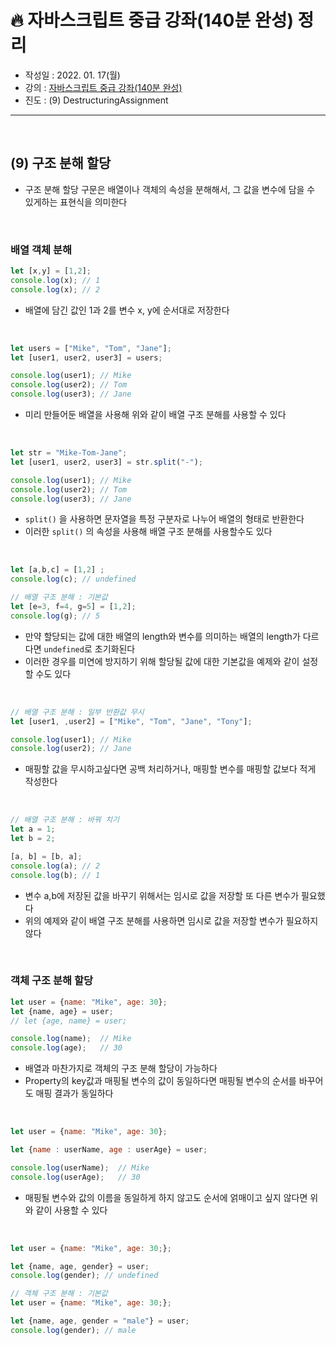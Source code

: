 # 🔥 자바스크립트 중급 강좌(140분 완성) 정리

- 작성일 : 2022. 01. 17(월)
- 강의 : <a href="https://youtu.be/4_WLS9Lj6n4">자바스크립트 중급 강좌(140분 완성)</a>
- 진도 : (9) DestructuringAssignment

<hr>
<br>

## (9) 구조 분해 할당
- 구조 분해 할당 구문은 배열이나 객체의 속성을 분해해서, 그 값을 변수에 담을 수 있게하는 표현식을 의미한다

<br>

### 배열 객체 분해
```javascript
let [x,y] = [1,2];
console.log(x); // 1
console.log(x); // 2
```
- 배열에 담긴 값인 1과 2를 변수 x, y에 순서대로 저장한다

<br>

```javascript
let users = ["Mike", "Tom", "Jane"];
let [user1, user2, user3] = users;

console.log(user1); // Mike
console.log(user2); // Tom
console.log(user3); // Jane
```
- 미리 만들어둔 배열을 사용해 위와 같이 배열 구조 분해를 사용할 수 있다

<br>

```javascript
let str = "Mike-Tom-Jane";
let [user1, user2, user3] = str.split("-");

console.log(user1); // Mike
console.log(user2); // Tom
console.log(user3); // Jane
```
- `split()` 을 사용하면 문자열을 특정 구분자로 나누어 배열의 형태로 반환한다
- 이러한 `split()` 의 속성을 사용해 배열 구조 분해를 사용할수도 있다

<br>

```javascript
let [a,b,c] = [1,2] ;
console.log(c); // undefined

// 배열 구조 분해 : 기본값
let [e=3, f=4, g=5] = [1,2];
console.log(g); // 5
```
- 만약 할당되는 값에 대한 배열의 length와 변수를 의미하는 배열의 length가 다르다면 `undefined`로 초기화된다
- 이러한 경우를 미연에 방지하기 위해 할당될 값에 대한 기본값을 예제와 같이 설정할 수도 있다

<br>

```javascript
// 배열 구조 분해 : 일부 반환값 무시
let [user1, ,user2] = ["Mike", "Tom", "Jane", "Tony"];

console.log(user1); // Mike
console.log(user2); // Jane
```
- 매핑할 값을 무시하고싶다면 공백 처리하거나, 매핑할 변수를 매핑할 값보다 적게 작성한다

<br>

```javascript
// 배열 구조 분해 : 바꿔 치기 
let a = 1;
let b = 2;

[a, b] = [b, a];
console.log(a); // 2
console.log(b); // 1
```
- 변수 a,b에 저장된 값을 바꾸기 위해서는 임시로 값을 저장할 또 다른 변수가 필요했다
- 위의 예제와 같이 배열 구조 분해를 사용하면 임시로 값을 저장할 변수가 필요하지 않다


<br>

### 객체 구조 분해 할당

```javascript
let user = {name: "Mike", age: 30};
let {name, age} = user;
// let {age, name} = user;

console.log(name);  // Mike
console.log(age);   // 30
```
- 배열과 마찬가지로 객체의 구조 분해 할당이 가능하다
- Property의 key값과 매핑될 변수의 값이 동일하다면 매핑될 변수의 순서를 바꾸어도 매핑 결과가 동일하다

<br>

```javascript
let user = {name: "Mike", age: 30};

let {name : userName, age : userAge} = user;

console.log(userName);  // Mike
console.log(userAge);   // 30
```
- 매핑될 변수와 값의 이름을 동일하게 하지 않고도 순서에 얽매이고 싶지 않다면 위와 같이 사용할 수 있다

<br>

```javascript
let user = {name: "Mike", age: 30;};

let {name, age, gender} = user;
console.log(gender); // undefined
```
```javascript
// 객체 구조 분해 : 기본값 
let user = {name: "Mike", age: 30;};

let {name, age, gender = "male"} = user;
console.log(gender); // male
```


